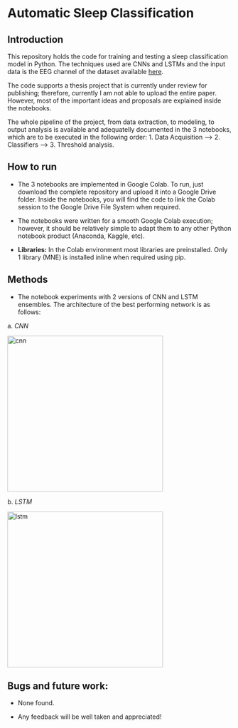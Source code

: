 # Automatic Sleep Classification

## Introduction

This repository holds the code for training and testing a sleep classification model in Python. The techniques used are CNNs and LSTMs and the input data is the EEG channel of the dataset available [here](https://physionet.org/content/sleep-edfx/1.0.0/). 

The code supports a thesis project that is currently under review for publishing; therefore, currently I am not able to upload the entire paper. However, most of the important ideas and proposals are explained inside the notebooks.

The whole pipeline of the project, from data extraction, to modeling, to output analysis is available and adequatelly documented in the 3 notebooks, which are to be executed in the following order: 1. Data Acquisition --> 2. Classifiers --> 3. Threshold analysis.

## How to run

* The 3 notebooks are implemented in Google Colab. To run, just download the complete repository and upload it into a Google Drive folder. Inside the notebooks, you will find the code to link the Colab session to the Google Drive File System when required. 

* The notebooks were written for a smooth Google Colab execution; however, it should be relatively simple to adapt them to any other Python notebook product (Anaconda, Kaggle, etc).

* **Libraries:** In the Colab environment most libraries are preinstalled. Only 1 library (MNE) is installed inline when required using pip. 

## Methods

* The notebook experiments with 2 versions of CNN and LSTM ensembles. The architecture of the best performing network is as follows:

a. _CNN_

<img src='https://drive.google.com/uc?export=view&id=1Q6nufNIOscq_8iThXfeIdn5n2lFksjg8' alt="cnn" width="350"/>

b. _LSTM_

<img src='https://drive.google.com/uc?export=view&id=1LRjjSOkMmudf-V8I_o_GjnOrZ59aW-yK' alt="lstm" width="350"/>


## Bugs and future work:

* None found. 

* Any feedback will be well taken and appreciated! 



